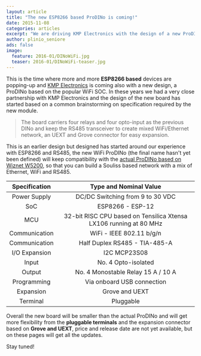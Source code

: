 ```yaml
---
layout: article
title: "The new ESP8266 based ProDINo is coming!"
date: 2015-11-08
categories: articles
excerpt: "We are driving KMP Electronics with the design of a new ProDINo based on ESP8266"
author: plinio_seniore
ads: false
image:
  feature: 2016-01/DINoWiFi.jpg
  teaser: 2016-01/DINoWiFi-teaser.jpg
---
```


This is the time where more and more **ESP8266 based** devices are popping-up and [KMP Electronics](http://www.kmpelectronics.eu/) is coming also with a new design, a ProDINo based on the popular WiFi SOC. In these years we had a very close partnership with KMP Electronics and the design of the new board has started based on a common brainstorming on specification required by the new module.

> The board carriers four relays and four opto-input as the previous DINo and keep the RS485 transceiver to create mixed WiFi/Ethernet network, an UEXT and Grove connector for easy expansion.

This is an earlier design but designed has started around our experience with ESP8266 and RS485, the new WiFi ProDINo (the final name hasn't yet been defined) will keep compatibility with the [actual ProDINo based on Wiznet W5200](http://www.kmpelectronics.eu/en-us/products/prodinoethernet.aspx), so that you can build a Souliss based network with a mix of Ethernet, WiFi and RS485.

| Specification | Type and Nominal Value |
|:---:|:---:|
| Power Supply | DC/DC Switching from 9 to 30 VDC |
| SoC | ESP8266 - ESP-12 |
| MCU | 32-bit RISC CPU based on Tensilica Xtensa LX106 running at 80 MHz |
| Communication | WiFi - IEEE 802.11 b/g/n |
| Communication | Half Duplex RS485 - TIA-485-A |
| I/O Expansion | I2C MCP23S08 |
| Input | No. 4 Opto-isolated |
| Output | No. 4 Monostable Relay 15 A / 10 A |
| Programming | Via onboard USB connection |
| Expansion | Grove and UEXT |
| Terminal | Pluggable |

Overall the new board will be smaller than the actual ProDINo and will get more flexibility from the **pluggable terminals** and the expansion connector based on **Grove and UEXT**, price and release date are not yet available, but on these pages will get all the updates.

Stay tuned!
